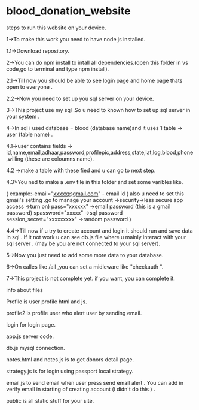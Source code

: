 # blood_donation_website

steps to run this website on your device.

1->To make this work you need to have node js installed.

1.1->Download repository.

2->You can do npm install to intall all dependencies.(open this folder in vs code,go to terminal and type npm install).

2.1->Till now you should be able to see login page and home page thats open to everyone .

2.2->Now you need to set up you sql server on your device.

3->This project use my sql .So u need to known how to set up sql server in your system .

4->In sql i used database = blood (database name)and it uses 1 table -> user (table name) .

4.1->user contains fields -> id,name,email,adhaar,password,profilepic,address,state,lat,log,blood,phone,willing (these are coloumns name).

4.2 ->make a table with these fied and u can go to next step.

4.3>You ned to make a .env file in this folder and set some varibles like. 

( example:-email="xxxxx@gmail.com" - email id ( also u need to set this gmail's setting .go to manage your account ->security->less secure app access ->turn on)
  pass="xxxxxx"  ->email password (this is a gmail password)
  spassword="xxxxx" ->sql password
  session_secret="xxxxxxxxx" ->random password )

4.4->Till now if u try to create account and login it should run and save data in sql . If it not work u can see db.js file where u mainly interact with your sql server . (may be you are not connected to your sql server).

5->Now you just need to add some more data to your database.

6->On calles like /all ,you can set a midleware like "checkauth ".

7->This project is not complete yet. if you want, you can complete it.

info about files 

Profile is user profile html and js.

profile2 is profile user who alert user by sending email.

login for login page.

app.js server code.

db.js  mysql connection.

notes.html and notes.js is to get donors detail page.

strategy.js is for login using passport local strategy.

email.js to send email when user press send email alert . You can add in verify email in starting of creating account (i didn't do this ) .

public is all static stuff for your site.












